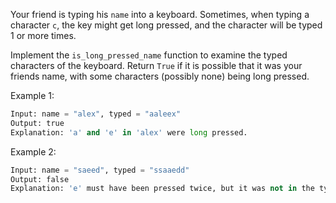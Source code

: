 Your friend is typing his `name` into a keyboard. Sometimes, when typing a character `c`, the key might get long pressed, and the character will be typed 1 or more times.

Implement the `is_long_pressed_name` function to examine the typed characters of the keyboard. Return `True` if it is possible that it was your friends name, with some characters (possibly none) being long pressed.

 

Example 1:
```python
Input: name = "alex", typed = "aaleex"
Output: true
Explanation: 'a' and 'e' in 'alex' were long pressed.
```

Example 2:
```python
Input: name = "saeed", typed = "ssaaedd"
Output: false
Explanation: 'e' must have been pressed twice, but it was not in the typed output.
```
